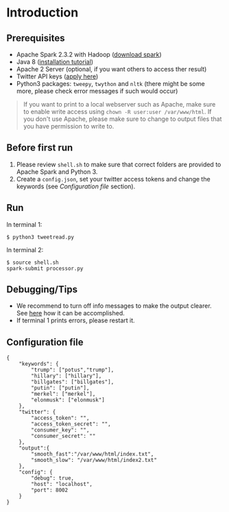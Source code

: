 # Introduction

## Prerequisites

* Apache Spark 2.3.2 with Hadoop ([download spark](http://spark.apache.org/downloads.html))
* Java 8 ([installation tutorial](https://tecadmin.net/install-oracle-java-8-ubuntu-via-ppa/))
* Apache 2  Server (optional, if you want others to access ther result)
* Twitter API keys ([apply here](https://developer.twitter.com/en/apply-for-access))
* Python3 packages: `tweepy`, `twython` and `nltk` (there might be some more, please check error messages if such would occur)

> If you want to print to a local webserver such as Apache, make sure to
enable write access using `chown -R user:user /var/www/html`. If you don't use Apache,
please make sure to change to output files that you have permission to write to.

## Before first run
1. Please review `shell.sh` to make sure that correct folders are provided to Apache Spark and Python 3.
2. Create a `config.json`, set your twitter access tokens and change the keywords (see _Configuration file_ section).

## Run

In terminal 1:
```
$ python3 tweetread.py
```

In terminal 2:
```
$ source shell.sh
spark-submit processor.py
```

## Debugging/Tips
* We recommend to turn off info messages to make the output clearer. See [here](https://stackoverflow.com/a/34306251)
how it can be accomplished.
* If terminal 1 prints errors, please restart it.

## Configuration file

```
{
    "keywords": {
        "trump": ["potus","trump"],
        "hillary": ["hillary"],
        "billgates": ["billgates"],
        "putin": ["putin"],
        "merkel": ["merkel"],
        "elonmusk": ["elonmusk"]
    },
    "twitter": {
        "access_token": "",
        "access_token_secret": "",
        "consumer_key": "",
        "consumer_secret": ""
    },
    "output":{
        "smooth_fast":"/var/www/html/index.txt",
        "smooth_slow": "/var/www/html/index2.txt"
    },
    "config": {
        "debug": true,
        "host": "localhost",
        "port": 8002
    }
}
```
